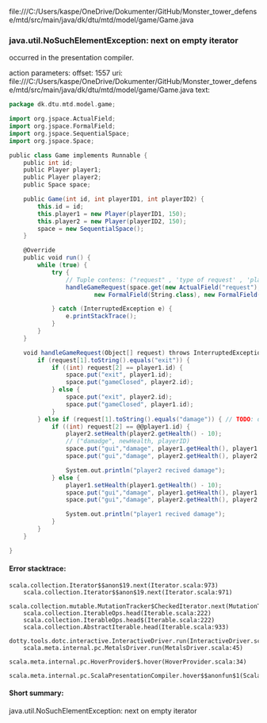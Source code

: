 file:///C:/Users/kaspe/OneDrive/Dokumenter/GitHub/Monster_tower_defense/mtd/src/main/java/dk/dtu/mtd/model/game/Game.java
### java.util.NoSuchElementException: next on empty iterator

occurred in the presentation compiler.

action parameters:
offset: 1557
uri: file:///C:/Users/kaspe/OneDrive/Dokumenter/GitHub/Monster_tower_defense/mtd/src/main/java/dk/dtu/mtd/model/game/Game.java
text:
```scala
package dk.dtu.mtd.model.game;

import org.jspace.ActualField;
import org.jspace.FormalField;
import org.jspace.SequentialSpace;
import org.jspace.Space;

public class Game implements Runnable {
    public int id;
    public Player player1;
    public Player player2;
    public Space space;

    public Game(int id, int playerID1, int playerID2) {
        this.id = id;
        this.player1 = new Player(playerID1, 150);
        this.player2 = new Player(playerID2, 150);
        space = new SequentialSpace();
    }

    @Override
    public void run() {
        while (true) {
            try {
                // Tuple contens: ("request" , 'type of request' , 'player ID')
                handleGameRequest(space.get(new ActualField("request"),
                        new FormalField(String.class), new FormalField(Integer.class)));

            } catch (InterruptedException e) {
                e.printStackTrace();
            }
        }
    }

    void handleGameRequest(Object[] request) throws InterruptedException {
        if (request[1].toString().equals("exit")) {
            if ((int) request[2] == player1.id) {
                space.put("exit", player1.id);
                space.put("gameClosed", player2.id);
            } else {
                space.put("exit", player2.id);
                space.put("gameClosed", player1.id);
            }
        } else if (request[1].toString().equals("damage")) { // TODO: discuss naming conventions in the group
            if ((int) request[2] == @@player1.id) {
                player2.setHealth(player2.getHealth() - 10);
                // ("damadge", newHealth, playerID)
                space.put("gui","damage", player1.getHealth(), player1.id);
                space.put("gui","damage", player2.getHealth(), player2.id);

                System.out.println("player2 recived damage");
            } else {
                player1.setHealth(player1.getHealth() - 10);
                space.put("gui","damage", player1.getHealth(), player1.id);
                space.put("gui","damage", player2.getHealth(), player2.id);

                System.out.println("player1 recived damage");
            }
        }
    }

}

```



#### Error stacktrace:

```
scala.collection.Iterator$$anon$19.next(Iterator.scala:973)
	scala.collection.Iterator$$anon$19.next(Iterator.scala:971)
	scala.collection.mutable.MutationTracker$CheckedIterator.next(MutationTracker.scala:76)
	scala.collection.IterableOps.head(Iterable.scala:222)
	scala.collection.IterableOps.head$(Iterable.scala:222)
	scala.collection.AbstractIterable.head(Iterable.scala:933)
	dotty.tools.dotc.interactive.InteractiveDriver.run(InteractiveDriver.scala:168)
	scala.meta.internal.pc.MetalsDriver.run(MetalsDriver.scala:45)
	scala.meta.internal.pc.HoverProvider$.hover(HoverProvider.scala:34)
	scala.meta.internal.pc.ScalaPresentationCompiler.hover$$anonfun$1(ScalaPresentationCompiler.scala:342)
```
#### Short summary: 

java.util.NoSuchElementException: next on empty iterator